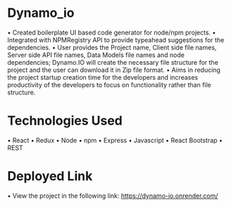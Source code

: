 # Dynamo_io
• Created boilerplate UI based code generator for node/npm projects. 
• Integrated with NPMRegistry API to provide typeahead suggestions for the dependencies.
• User provides the Project name, Client side file names, Server side API file names, Data Models file names and node dependencies; Dynamo.IO will create the necessary file structure for the project and the user can download it in Zip file format.
• Aims in reducing the project startup creation time for the developers and increases productivity of the developers to focus on functionality rather than file structure.

# Technologies Used
• React
• Redux
• Node 
• npm
• Express
• Javascript
• React Bootstrap
• REST

# Deployed Link 
• View the project in the following link:
    https://dynamo-io.onrender.com/
